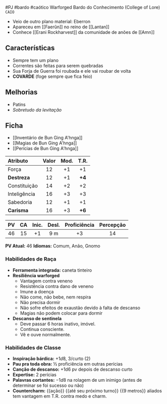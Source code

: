 #PJ #bardo #caótico
Warforged
Bardo do Conhecimento (College of Lore)
`CAIO`

- Veio de outro plano material: Eberron
- Apareceu em [[Faerûn]] no reino de [[Lantan]]
- Conhece [[Erani Rockharvest]] da comunidade de anões de [[Amn]]

## Características
- Sempre tem um plano
- Correntes são feitas para serem quebradas
- Sua Forja de Guerra foi roubada e ele vai roubar de volta
- **COVARDE** (foge sempre que fica feio)

## Melhorias
- Patins
- _Sobretudo da levitação_

## Ficha
- [[Inventário de Bun Ging A'hnga]]
- [[Magias de Bun Ging A'hnga]]
- [[Perícias de Bun Ging A'hnga]]

| **Atributo** | **Valor** | **Mod.** | **T.R.** |
|:-|:-:|:-:|:-:|
| Força        | 12 | +1 | +1 |
| **Destreza**     | 12 | +1 | **+4** |
| Constituição | 14 | +2 | +2 |
| Inteligência | 16 | +3 | +3 |
| Sabedoria    | 12 | +1 | +1 |
| **Carisma**      | 16 | +3 | **+6** |

| PV | CA | Inic. | Desl. | Proficiência | Percepção |
|:-:|:-:|:-:|:-:|:-:|:-:|
| 46 | 15 | +1 | 9 m | +3 | 14 |

**PV Atual:** 46
**Idiomas:** Comum, Anão, Gnomo

### Habilidades de Raça
- **Ferramenta integrada:** caneta tinteiro
- **Resiliência warforged**
	- Vantagem contra veneno
	- Resistência contra dano de veneno
	- Imune a doença
	- Não come, não bebe, nem respira
	- Não precisa dormir
	- Não sofre efeitos de exaustão devido à falta de descanso
	- Magias não podem colocar para dormir
- **Descanso de sentinela**
	- Deve passar 6 horas inativo, imóvel.
	- Continua consciente.
	- Vê e ouve normalmente.

### Habilidades de Classe
- **Inspiração bárdica:** $+1d8$, 3/curto (2)
- **Pau pra toda obra:** ½ proficiência em outras perícias
- **Canção de descanso:** +1d6 pv depois de descanso curto
- **Expertise:** 2 perícias
- **Palavras cortantes:** $-1d8$ na rolagem de um inimigo (antes de determinar se foi sucesso ou não)
- **Countercharm:** {{ação}} {{até seu próximo turno}} {{9 metros}} aliados tem vantagem em T.R. contra medo e charm.